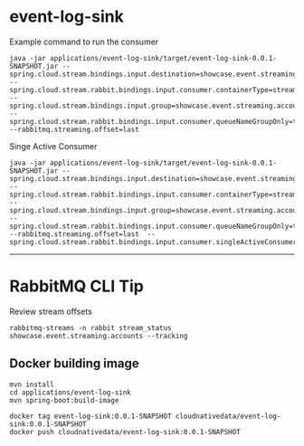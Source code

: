 #  event-log-sink

Example command to run the consumer

```shell
java -jar applications/event-log-sink/target/event-log-sink-0.0.1-SNAPSHOT.jar --spring.cloud.stream.bindings.input.destination=showcase.event.streaming.accounts --spring.cloud.stream.rabbit.bindings.input.consumer.containerType=stream --spring.cloud.stream.bindings.input.group=showcase.event.streaming.accounts --spring.cloud.stream.rabbit.bindings.input.consumer.queueNameGroupOnly=true --rabbitmq.streaming.offset=last 
```


Singe Active Consumer

```shell
java -jar applications/event-log-sink/target/event-log-sink-0.0.1-SNAPSHOT.jar --spring.cloud.stream.bindings.input.destination=showcase.event.streaming.accounts --spring.cloud.stream.rabbit.bindings.input.consumer.containerType=stream --spring.cloud.stream.bindings.input.group=showcase.event.streaming.accounts --spring.cloud.stream.rabbit.bindings.input.consumer.queueNameGroupOnly=true --rabbitmq.streaming.offset=last  --spring.cloud.stream.rabbit.bindings.input.consumer.singleActiveConsumer=true

```


---

# RabbitMQ CLI Tip

Review stream offsets
```shell
rabbitmq-streams -n rabbit stream_status showcase.event.streaming.accounts --tracking
```

## Docker building image

```shell
mvn install
cd applications/event-log-sink
mvn spring-boot:build-image
```

```shell
docker tag event-log-sink:0.0.1-SNAPSHOT cloudnativedata/event-log-sink:0.0.1-SNAPSHOT
docker push cloudnativedata/event-log-sink:0.0.1-SNAPSHOT
```

